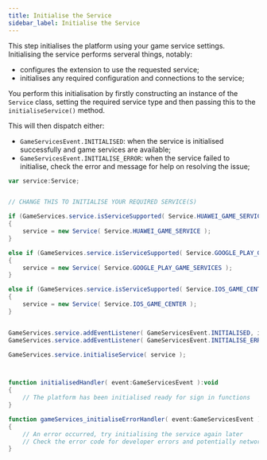 ```yaml
---
title: Initialise the Service
sidebar_label: Initialise the Service
---
```


This step initialises the platform using your game service settings. Initialising the service performs serveral things, notably:

- configures the extension to use the requested service;
- initialises any required configuration and connections to the service; 

You perform this initialisation by firstly constructing an instance of the `Service` class, setting the required service type and 
then passing this to the `initialiseService()` method.

This will then dispatch either:

- `GameServicesEvent.INITIALISED`: when the service is initialised successfully and game services are available;
- `GameServicesEvent.INITIALISE_ERROR`: when the service failed to initialise, check the error and message for help on resolving the issue;



```actionscript
var service:Service;


// CHANGE THIS TO INITIALISE YOUR REQUIRED SERVICE(S)

if (GameServices.service.isServiceSupported( Service.HUAWEI_GAME_SERVICE ))
{
	service = new Service( Service.HUAWEI_GAME_SERVICE );
}

else if (GameServices.service.isServiceSupported( Service.GOOGLE_PLAY_GAME_SERVICES ))
{
	service = new Service( Service.GOOGLE_PLAY_GAME_SERVICES );
}

else if (GameServices.service.isServiceSupported( Service.IOS_GAME_CENTER ))
{
	service = new Service( Service.IOS_GAME_CENTER );
}


GameServices.service.addEventListener( GameServicesEvent.INITIALISED, initialisedHandler );	
GameServices.service.addEventListener( GameServicesEvent.INITIALISE_ERROR, errorHandler );	

GameServices.service.initialiseService( service );



function initialisedHandler( event:GameServicesEvent ):void
{
	// The platform has been initialised ready for sign in functions
}

function gameServices_initialiseErrorHandler( event:GameServicesEvent ):void
{
	// An error occurred, try initialising the service again later 
	// Check the error code for developer errors and potentially network issues
}
```


